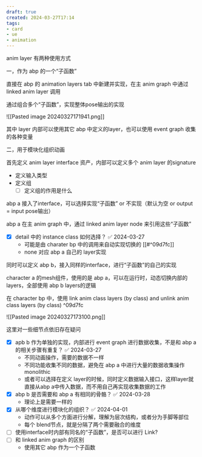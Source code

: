 ```yaml
---
draft: true
created: 2024-03-27T17:14
tags:
- card
- ue
- animation
---
```


anim layer 有两种使用方式

一，作为 abp 的一个“子函数”

直接在 abp 的 animation layers tab 中新建并实现，在主 anim graph 中通过 linked anim layer 调用

通过组合多个“子函数”，实现整体pose输出的实现

![[Pasted image 20240327171941.png]]

其中 layer 内部可以使用其它 abp 中定义的layer，也可以使用 event graph 收集的各种变量

二，用于模块化组织动画

首先定义 anim layer interface 资产，内部可以定义多个 anim layer 的signature
- 定义输入类型
- 定义组
	- [ ] 定义组的作用是什么

abp a 接入了interface，可以选择实现“子函数” or 不实现（默认为空 or output = input pose输出）

abp a 在主 anim graph 中，通过 linked anim layer node 来引用这些“子函数”
- [x] detail 中的 instance class 如何选择？ ✅ 2024-03-27
	- 可能是由 charater bp 中的调用来自动实现切换的 [[#^09d7fc]]
	- none 对应 abp a 自己的 layer实现

同时可以定义 abp b，接入同样的interface，进行“子函数”的自己的实现

character a 的mesh组件，使用的是 abp a，可以在运行时，动态切换内部的layers，全部使用 abp b layers的逻辑

在 character bp 中，使用 link anim class layers (by class) and unlink anim class layers (by class) ^09d7fc

![[Pasted image 20240327173100.png]]

这里对一些细节点依旧存在疑问
- [x] apb b 作为单独的实现，内部进行 event graph 进行数据收集，不是和 abp a 的相关步骤有重复？ ✅ 2024-03-27
	- 不同动画操作，需要的数据不一样
	- 不同功能收集不同的数据，避免在 abp a 中进行大量的数据收集操作 monolithic
	- 或者可以选择在定义 layer的时候，同时定义数据输入接口，这样layer就直接从abp a中传入数据，而不用自己再实现收集数据的工作
- [x] abp b 是否需要和 abp a 有相同的骨骼？ ✅ 2024-03-28
	- 理论上是需要一样的
- [x] 从哪个维度进行模块化的组织？ ✅ 2024-04-01
	- 动作可以从多个方面进行分解，理解为层次结构，或者分为手脚等部位
	- 每个 blend节点，就是分隔了两个需要融合的维度
- [ ] 使用interface时内部有同名的“子函数”，是否可以进行 Link?
- [ ] 和 linked anim graph 的区别
	- 使用其它 abp 作为一个子函数



